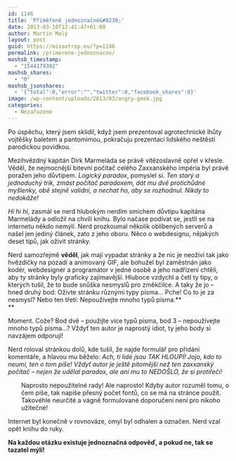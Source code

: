 ```yaml
---
id: 1146
title: 'Přiměřeně jednoznačné&#8230;'
date: 2013-03-10T12:41:47+01:00
author: Martin Malý
layout: post
guid: https://misantrop.eu/?p=1146
permalink: /primerene-jednoznacne/
mashsb_timestamp:
  - "1544179392"
mashsb_shares:
  - "0"
mashsb_jsonshares:
  - '{"total":0,"error":"","twitter":0,"facebook_shares":0}'
image: /wp-content/uploads/2013/03/angry-geek.jpg
categories:
  - Nezařazené
---
```

Po úspěchu, který jsem sklidil, když jsem prezentoval agrotechnické lhůty vojtěšky baletem a pantomimou, pokračuju prezentací lidského neštěstí parodickou povídkou.

<!--more-->

Mezihvězdný kapitán Dirk Marmeláda se právě vítězoslavně opřel v křesle. Věděl, že nejmocnější bitevní počítač celého Zaxxanského impéria byl právě poražen jeho důvtipem. _Logický paradox_, pomyslel si. _Ten starý a jednoduchý trik, zmást počítač paradoxem, dát mu dvě protichůdné myšlenky, obě stejně validní, a nechat ho, aby se rozhodnul. Nikdy to nedokáže!_

_Hi hi hi_, zasmál se nerd hlubokým nerdím smíchem důvtipu kapitána Marmelády a odložil na chvíli knihu. Bylo načase podívat se, jestli se na internetu někdo nemýlí. Nerd prozkoumal několik oblíbených serverů a našel jen jediný článek, zato z jeho oboru. Něco o webdesignu, nějakých deset tipů, jak oživit stránky.

Nerd samozřejmě **věděl**, jak mají vypadat stránky a že nic je neoživí tak jako hvězdičky na pozadí a animovaný GIF, ale bohužel byl zaměstnán jako kodér, webdesignér a programátor v jedné osobě a jeho nadřízení chtěli, aby ty stránky</a> byly graficky zajímavější. Hluboce vzdychl a četl ty tipy, o kterých tušil, že to bude snůška nesmyslů pro změkčilce. A taky že jo &#8211; hned druhý bod: Oživte stránku různými typy písma&#8230; Pche! Co to je za nesmysl? Nebo ten třetí: Nepoužívejte mnoho typů písma.**  
** 

Moment. Cože? Bod dvě &#8211; použijte více typů písma, bod 3 &#8211; nepoužívejte mnoho typů písma&#8230;? Vždyť ten autor je naprostý idiot, ty jeho body si navzájem odporují!

Nerd roloval stránkou dolů, kde tušil, že najde formulář pro přidání komentáře, a hlavou mu běželo: _Ach, ti lidé jsou TAK HLOUPÍ! Jojo, kdo to neumí, ten o tom píše! Vždyť autor je ještě pitomější než ten zaxxanský počítač &#8211; nejen že udělal paradox, ale ani mu to NEDOŠLO, že si protiřečí!_

<p style="padding-left: 30px">
  Naprosto nepoužitelné rady! Ale naprosto! Kdyby autor rozuměl tomu, o čem píše, tak napíše přesný počet fontů, co se má na stránce použít. Takovéhle neurčité a vágně formulované doporučení není pro nikoho užitečné!
</p>

Internet byl konečně v rovnováze, omyl byl odhalen a označen. Nerd vzal opět knihu do ruky.

**Na každou otázku existuje jednoznačná odpověď, a pokud ne, tak se tazatel mýlí!**